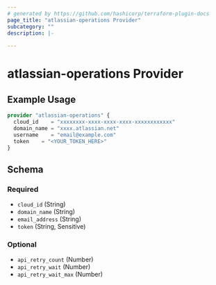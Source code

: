 ```yaml
---
# generated by https://github.com/hashicorp/terraform-plugin-docs
page_title: "atlassian-operations Provider"
subcategory: ""
description: |-
  
---
```


# atlassian-operations Provider



## Example Usage

```terraform
provider "atlassian-operations" {
  cloud_id    = "xxxxxxxx-xxxx-xxxx-xxxx-xxxxxxxxxxxx"
  domain_name = "xxxx.atlassian.net"
  username    = "email@example.com"
  token    = "<YOUR_TOKEN_HERE>"
}
```

<!-- schema generated by tfplugindocs -->
## Schema

### Required

- `cloud_id` (String)
- `domain_name` (String)
- `email_address` (String)
- `token` (String, Sensitive)

### Optional

- `api_retry_count` (Number)
- `api_retry_wait` (Number)
- `api_retry_wait_max` (Number)
